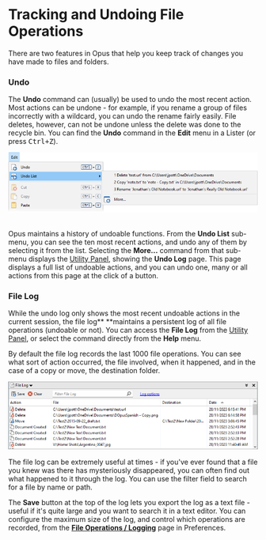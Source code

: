# Tracking and Undoing File Operations

There are two features in Opus that help you keep track of changes you have made to files and folders.

### Undo

The **Undo** command can (usually) be used to undo the most recent action. Most actions can be undone - for example, if you rename a group of files incorrectly with a wildcard, you can undo the rename fairly easily. File deletes, however, can not be undone unless the delete was done to the recycle bin. You can find the **Undo** command in the **Edit** menu in a Lister (or press <kbd>Ctrl+Z</kbd>).

![](/Manual/images/media/13/undo_history.png) 

Opus maintains a history of undoable functions. From the **Undo List** sub-menu, you can see the ten most recent actions, and undo any of them by selecting it from the list. Selecting the **More...** command from that sub-menu displays the [Utility Panel](/Manual/basic_concepts/the_lister/utility_panel.md), showing the **Undo Log** page. This page displays a full list of undoable actions, and you can undo one, many or all actions from this page at the click of a button.

### File Log

While the undo log only shows the most recent undoable actions in the current session, the file log** **maintains a persistent log of all file operations (undoable or not). You can access the **File Log** from the [Utility Panel](/Manual/basic_concepts/the_lister/utility_panel.md), or select the command directly from the **Help** menu.

By default the file log records the last 1000 file operations. You can see what sort of action occurred, the file involved, when it happened, and in the case of a copy or move, the destination folder.

![](/Manual/images/media/13/file_log_example.png)

The file log can be extremely useful at times - if you've ever found that a file you knew was there has mysteriously disappeared, you can often find out what happened to it through the log. You can use the filter field to search for a file by name or path.

The **Save** button at the top of the log lets you export the log as a text file - useful if it's quite large and you want to search it in a text editor. You can configure the maximum size of the log, and control which operations are recorded, from the **[File Operations / Logging](/Manual/preferences/preferences_categories/file_operations/logging.md)** page in Preferences.
